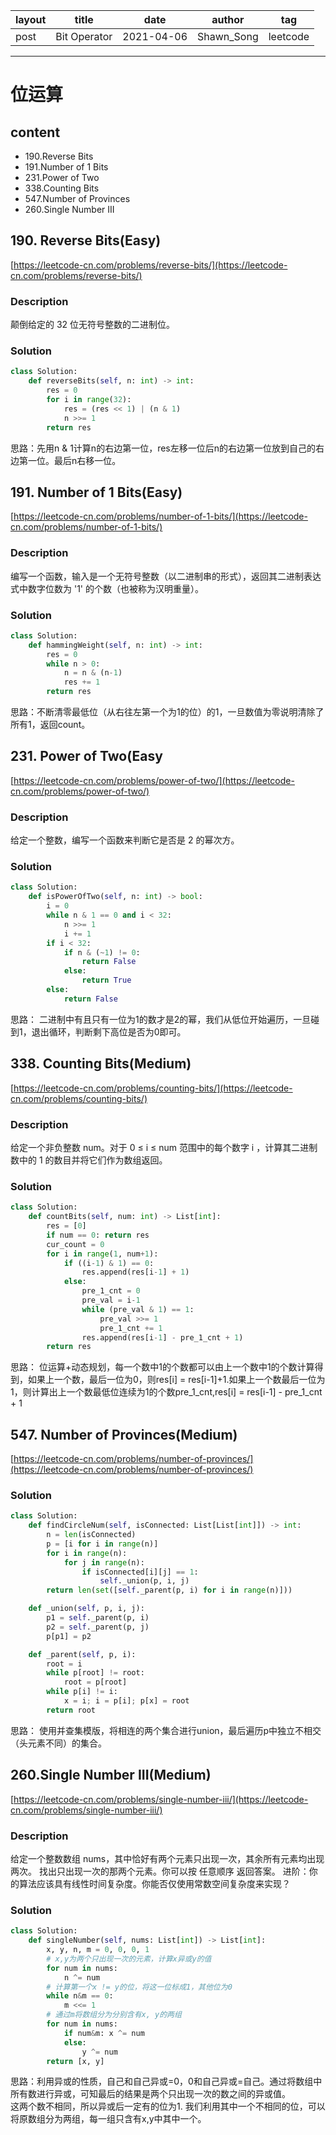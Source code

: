 |   layout  |   title | date | author  | tag |
|  ----  | ----  | ---- | ---- | ---- |
|  post | Bit Operator |  2021-04-06 | Shawn_Song  | leetcode
-------
 
# 位运算
## content
* 190.Reverse Bits
* 191.Number of 1 Bits
* 231.Power of Two
* 338.Counting Bits
* 547.Number of Provinces
* 260.Single Number III


## 190. Reverse Bits(Easy)

[https://leetcode-cn.com/problems/reverse-bits/](https://leetcode-cn.com/problems/reverse-bits/)

### Description
颠倒给定的 32 位无符号整数的二进制位。

### Solution
```python
class Solution:
    def reverseBits(self, n: int) -> int:
        res = 0
        for i in range(32):
            res = (res << 1) | (n & 1)
            n >>= 1
        return res
```  
思路：先用n & 1计算n的右边第一位，res左移一位后n的右边第一位放到自己的右边第一位。最后n右移一位。  


## 191. Number of 1 Bits(Easy)

[https://leetcode-cn.com/problems/number-of-1-bits/](https://leetcode-cn.com/problems/number-of-1-bits/)

### Description
编写一个函数，输入是一个无符号整数（以二进制串的形式），返回其二进制表达式中数字位数为 '1' 的个数（也被称为汉明重量）。

### Solution
```python
class Solution:
    def hammingWeight(self, n: int) -> int:
        res = 0
        while n > 0:
            n = n & (n-1)
            res += 1
        return res
```
思路：不断清零最低位（从右往左第一个为1的位）的1，一旦数值为零说明清除了所有1，返回count。


## 231. Power of Two(Easy

[https://leetcode-cn.com/problems/power-of-two/](https://leetcode-cn.com/problems/power-of-two/)

### Description
给定一个整数，编写一个函数来判断它是否是 2 的幂次方。

### Solution
```python
class Solution:
    def isPowerOfTwo(self, n: int) -> bool:
        i = 0
        while n & 1 == 0 and i < 32:
            n >>= 1
            i += 1
        if i < 32:
            if n & (~1) != 0:
                return False
            else:
                return True
        else:
            return False
```
思路： 二进制中有且只有一位为1的数才是2的幂，我们从低位开始遍历，一旦碰到1，退出循环，判断剩下高位是否为0即可。


## 338. Counting Bits(Medium)

[https://leetcode-cn.com/problems/counting-bits/](https://leetcode-cn.com/problems/counting-bits/)

### Description
给定一个非负整数 num。对于 0 ≤ i ≤ num 范围中的每个数字 i ，计算其二进制数中的 1 的数目并将它们作为数组返回。

### Solution
```python
class Solution:
    def countBits(self, num: int) -> List[int]:
        res = [0]
        if num == 0: return res
        cur_count = 0
        for i in range(1, num+1):
            if ((i-1) & 1) == 0:
                res.append(res[i-1] + 1)
            else:
                pre_1_cnt = 0
                pre_val = i-1
                while (pre_val & 1) == 1:
                    pre_val >>= 1
                    pre_1_cnt += 1
                res.append(res[i-1] - pre_1_cnt + 1)
        return res
```
思路： 位运算+动态规划，每一个数中1的个数都可以由上一个数中1的个数计算得到，如果上一个数，最后一位为0，则res[i] = res[i-1]+1.如果上一个数最后一位为1，则计算出上一个数最低位连续为1的个数pre_1_cnt,res[i] = res[i-1] - pre_1_cnt + 1  

## 547. Number of Provinces(Medium)

[https://leetcode-cn.com/problems/number-of-provinces/](https://leetcode-cn.com/problems/number-of-provinces/)

### Solution
```python
class Solution:
    def findCircleNum(self, isConnected: List[List[int]]) -> int:
        n = len(isConnected)
        p = [i for i in range(n)]
        for i in range(n):
            for j in range(n):
                if isConnected[i][j] == 1:
                    self._union(p, i, j)
        return len(set([self._parent(p, i) for i in range(n)]))

    def _union(self, p, i, j):
        p1 = self._parent(p, i)
        p2 = self._parent(p, j)
        p[p1] = p2

    def _parent(self, p, i):
        root = i
        while p[root] != root:
            root = p[root]
        while p[i] != i:
            x = i; i = p[i]; p[x] = root
        return root
```
思路： 使用并查集模版，将相连的两个集合进行union，最后遍历p中独立不相交（头元素不同）的集合。


## 260.Single Number III(Medium)

[https://leetcode-cn.com/problems/single-number-iii/](https://leetcode-cn.com/problems/single-number-iii/)

### Description
给定一个整数数组 nums，其中恰好有两个元素只出现一次，其余所有元素均出现两次。 找出只出现一次的那两个元素。你可以按 任意顺序 返回答案。
进阶：你的算法应该具有线性时间复杂度。你能否仅使用常数空间复杂度来实现？

### Solution
```python
class Solution:
    def singleNumber(self, nums: List[int]) -> List[int]:
        x, y, n, m = 0, 0, 0, 1
        # x,y为两个只出现一次的元素，计算x异或y的值
        for num in nums:
            n ^= num
        # 计算第一个x != y的位，将这一位标成1，其他位为0
        while n&m == 0:
            m <<= 1
        # 通过m将数组分为分别含有x, y的两组
        for num in nums:
            if num&m: x ^= num
            else:
                y ^= num
        return [x, y]
```
思路：利用异或的性质，自己和自己异或=0，0和自己异或=自己。通过将数组中所有数进行异或，可知最后的结果是两个只出现一次的数之间的异或值。  
这两个数不相同，所以异或后一定有的位为1. 我们利用其中一个不相同的位，可以将原数组分为两组，每一组只含有x,y中其中一个。
